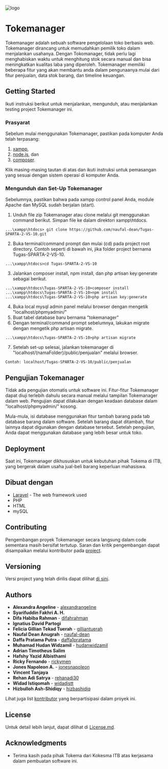 ![logo](https://raw.githubusercontent.com/naufal-dean/Tugas-SPARTA-2-VS-10/master/public/images/logo.png)
# Tokemanager

Tokemanager adalah sebuah software pengelolaan toko berbasis web. Tokemanager dirancang untuk memudahkan pemilik toko dalam menjalankan usahanya. Dengan Tokomanager, tidak perlu lagi menghabiskan waktu untuk menghitung stok secara manual dan bisa meningkatkan kualitas laba yang diperoleh. Tokemanager memiliki beberapa fitur yang akan membantu anda dalam pengunaanya mulai dari fitur penjualan, data stok barang, dan timeline keuangan.

## Getting Started

Ikuti instruksi berikut untuk menjalankan, mengunduh, atau menjalankan testing project Tokemanager ini.

### Prasyarat

Sebelum mulai menggunakan Tokemanager, pastikan pada komputer Anda telah terpasang:

1. [xampp](https://www.apachefriends.org/index.html),
2. [node.js](https://nodejs.org/en/), dan
3. [composer](https://getcomposer.org/download/).

Klik masing-masing tautan di atas dan ikuti instruksi untuk pemasangan yang sesuai dengan sistem operasi di komputer Anda.

### Mengunduh dan Set-Up Tokemanager

Sebelumnya, pastikan bahwa pada xampp control panel Anda, module Apache dan MySQL sudah berjalan (start).
1. Unduh file zip Tokemanager atau clone melalui git menggunakan command berikut. Simpan file ke dalam direktori xampp\htdocs.

```
...\xampp\htdocs> git clone https://github.com/naufal-dean/Tugas-SPARTA-2-VS-10.git
```

2. Buka terminal/command prompt dan mulai (cd) pada project root directory. Contoh seperti di bawah ini, jika folder project bernama Tugas-SPARTA-2-VS-10.

```
...\xampp\htdocs>cd Tugas-SPARTA-2-VS-10
```

3. Jalankan composer install, npm install, dan php artisan key:generate sebagai berikut.

```
...\xampp\htdocs\Tugas-SPARTA-2-VS-10>composer install
...\xampp\htdocs\Tugas-SPARTA-2-VS-10>npm install
...\xampp\htdocs\Tugas-SPARTA-2-VS-10>php artisan key:generate
```

4. Buka local mysql admin panel melalui browser dengan mengetik "localhost/phpmyadmin/"
5. Buat tabel database baru bernama "tokemanager"
6. Dengan terminal/command prompt sebelumnya, lakukan migrate dengan mengetik php artisan migrate.

```
...\xampp\htdocs\Tugas-SPARTA-2-VS-10>php artisan migrate
```
7. Setelah set-up selesai, jalankan tokemanager di "localhost/(namaFolder)/public/penjualan" melalui browser.

```
Contoh: localhost/Tugas-SPARTA-2-VS-10/public/penjualan
```

## Pengujian Tokemanager
Tidak ada pengujian otomatis untuk software ini. Fitur-fitur Tokemanager dapat diuji terlebih dahulu secara manual melalui tampilan Tokemanager dalam web. Pengujian dapat dilakukan dengan keadaan database dalam "localhost/phpmyadmin/" kosong.

Mula-mula, isi database menggunakan fitur tambah barang pada tab database barang dalam software. Setelah barang dapat ditambah, fitur lainnya dapat digunakan dengan database tersebut. Setelah pengujian, Anda dapat menggunakan database yang lebih besar untuk toko.

## Deployment

Saat ini, Tokemanager dikhususkan untuk kebutuhan pihak Tokema di ITB, yang bergerak dalam usaha jual-beli barang keperluan mahasiswa.

## Dibuat dengan

* [Laravel](https://laravel.com/) - The web framework used
* PHP
* HTML
* mySQL

## Contributing

Pengembangan proyek Tokemanager secara langsung dalam code sementara masih bersifat tertutup. Saran dan kritik pengembangan dapat disampaikan melalui kontributor pada [project](https://github.com/naufal-dean/Tugas-SPARTA-2-VS-10/).

## Versioning

Versi project yang telah dirilis dapat dilihat [di sini](https://github.com/naufal-dean/Tugas-SPARTA-2-VS-10/tags). 

## Authors

* **Alexandra Angeline** - [alexandrangeline](https://github.com/alexandrangeline)
* **Syarifuddin Fakhri A. H.**
* **Difa Habiba Rahman** - [difahrahman](https://github.com/difahrahman)
* **Ignatius David Partogi**
* **Felicia Gillian Tekad Tuerah** - [gilliantuerah](https://github.com/gilliantuerah)
* **Naufal Dean Anugrah** - [naufal-dean](https://github.com/naufal-dean)
* **Daffa Pratama Putra** - [daffa1pratama](https://github.com/daffa1pratama)
* **Muhamad Hudan Widzamil** - [hudanwidzamil](https://github.com/hudanwidzamil)
* **Adrian Timotheus Salim**
* **Hafshy Yazid Albisthami**
* **Ricky Fernando** - [rickymen](https://github.com/rickymen)
* **Jones Napoleon A.** - [jonesnapoleon](https://github.com/jonesnapoleon)
* **Vincent Tanjaya**
* **Rehan Adi Satrya** - [rehanadi30](https://github.com/rehanadi30)
* **Widad Istiqomah** - [widadistt](https://github.com/widadistt)
* **Hizbulloh Ash-Shidiqy** - [hizbashidiq](https://github.com/hizbashidiq)

Lihat juga list [kontributor](https://github.com/naufal-dean/Tugas-SPARTA-2-VS-10/contributors) yang berpartisipasi dalam proyek ini.

## License

Untuk detail lebih lanjut, dapat dilihat di [License.md](license.md).

## Acknowledgments

* Terima kasih pada pihak Tokema dari Kokesma ITB atas kerjasama dalam pembuatan software ini.

